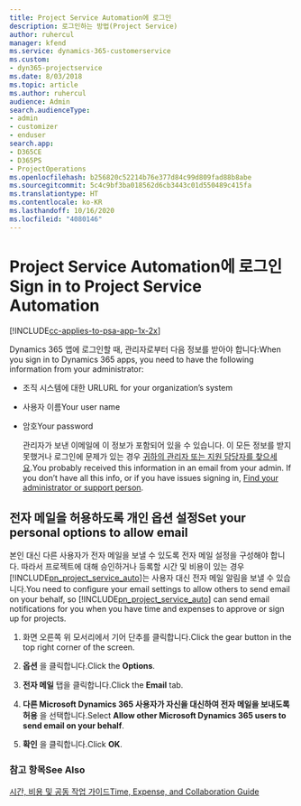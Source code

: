 ```yaml
---
title: Project Service Automation에 로그인
description: 로그인하는 방법(Project Service)
author: ruhercul
manager: kfend
ms.service: dynamics-365-customerservice
ms.custom:
- dyn365-projectservice
ms.date: 8/03/2018
ms.topic: article
ms.author: ruhercul
audience: Admin
search.audienceType:
- admin
- customizer
- enduser
search.app:
- D365CE
- D365PS
- ProjectOperations
ms.openlocfilehash: b256820c52214b76e377d84c99d809fad88b8abe
ms.sourcegitcommit: 5c4c9bf3ba018562d6cb3443c01d550489c415fa
ms.translationtype: HT
ms.contentlocale: ko-KR
ms.lasthandoff: 10/16/2020
ms.locfileid: "4080146"
---
```

# <a name="sign-in-to-project-service-automation"></a><span data-ttu-id="736b5-103">Project Service Automation에 로그인</span><span class="sxs-lookup"><span data-stu-id="736b5-103">Sign in to Project Service Automation</span></span>

[!INCLUDE[cc-applies-to-psa-app-1x-2x](../includes/cc-applies-to-psa-app-1x-2x.md)]

<span data-ttu-id="736b5-104">Dynamics 365 앱에 로그인할 때, 관리자로부터 다음 정보를 받아야 합니다:</span><span class="sxs-lookup"><span data-stu-id="736b5-104">When you sign in to Dynamics 365 apps, you need to have the following information from your administrator:</span></span>  
  
- <span data-ttu-id="736b5-105">조직 시스템에 대한 URL</span><span class="sxs-lookup"><span data-stu-id="736b5-105">URL for your organization’s system</span></span>  
  
- <span data-ttu-id="736b5-106">사용자 이름</span><span class="sxs-lookup"><span data-stu-id="736b5-106">Your user name</span></span>  
  
- <span data-ttu-id="736b5-107">암호</span><span class="sxs-lookup"><span data-stu-id="736b5-107">Your password</span></span>  
  
  <span data-ttu-id="736b5-108">관리자가 보낸 이메일에 이 정보가 포함되어 있을 수 있습니다. 이 모든 정보를 받지 못했거나 로그인에 문제가 있는 경우 [귀하의 관리자 또는 지원 담당자를 찾으세요](https://docs.microsoft.com/dynamics365/customerengagement/on-premises/basics/find-administrator-support).</span><span class="sxs-lookup"><span data-stu-id="736b5-108">You probably received this information in an email from your admin. If you don’t have all this info, or if you have issues signing in, [Find your administrator or support person](https://docs.microsoft.com/dynamics365/customerengagement/on-premises/basics/find-administrator-support).</span></span>  
  
## <a name="set-your-personal-options-to-allow-email"></a><span data-ttu-id="736b5-109">전자 메일을 허용하도록 개인 옵션 설정</span><span class="sxs-lookup"><span data-stu-id="736b5-109">Set your personal options to allow email</span></span>  
 <span data-ttu-id="736b5-110">본인 대신 다른 사용자가 전자 메일을 보낼 수 있도록 전자 메일 설정을 구성해야 합니다. 따라서 프로젝트에 대해 승인하거나 등록할 시간 및 비용이 있는 경우 [!INCLUDE[pn_project_service_auto](../includes/pn-project-service-auto.md)]는 사용자 대신 전자 메일 알림을 보낼 수 있습니다.</span><span class="sxs-lookup"><span data-stu-id="736b5-110">You need to configure your email settings to allow others to send email on your behalf, so [!INCLUDE[pn_project_service_auto](../includes/pn-project-service-auto.md)] can send email notifications for you when you have time and expenses to approve or sign up for projects.</span></span>  
  
1.  <span data-ttu-id="736b5-111">화면 오른쪽 위 모서리에서 기어 단추를 클릭합니다.</span><span class="sxs-lookup"><span data-stu-id="736b5-111">Click the gear button in the top right corner of the screen.</span></span>  
  
2.  <span data-ttu-id="736b5-112">**옵션** 을 클릭합니다.</span><span class="sxs-lookup"><span data-stu-id="736b5-112">Click the **Options**.</span></span>  
  
3.  <span data-ttu-id="736b5-113">**전자 메일** 탭을 클릭합니다.</span><span class="sxs-lookup"><span data-stu-id="736b5-113">Click the **Email** tab.</span></span>  
  
4.  <span data-ttu-id="736b5-114">**다른 Microsoft Dynamics 365 사용자가 자신을 대신하여 전자 메일을 보내도록 허용** 을 선택합니다.</span><span class="sxs-lookup"><span data-stu-id="736b5-114">Select **Allow other Microsoft Dynamics 365 users to send email on your behalf**.</span></span>  
  
5.  <span data-ttu-id="736b5-115">**확인** 을 클릭합니다.</span><span class="sxs-lookup"><span data-stu-id="736b5-115">Click **OK**.</span></span>  
  
### <a name="see-also"></a><span data-ttu-id="736b5-116">참고 항목</span><span class="sxs-lookup"><span data-stu-id="736b5-116">See Also</span></span>  
 [<span data-ttu-id="736b5-117">시간, 비용 및 공동 작업 가이드</span><span class="sxs-lookup"><span data-stu-id="736b5-117">Time, Expense, and Collaboration Guide</span></span>](../psa/time-expense-collaboration-guide.md)
